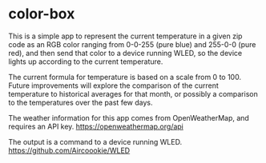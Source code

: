 # color-box

This is a simple app to represent the current temperature in a given zip code as an RGB color ranging from 0-0-255 (pure blue) and 255-0-0 (pure red), and then send that color to a device running WLED, so the device lights up according to the current temperature.

The current formula for temperature is based on a scale from 0 to 100. Future improvements will explore the comparison of the current temperature to historical averages for that month, or possibly a comparison to the temperatures over the past few days.

The weather information for this app comes from OpenWeatherMap, and requires an API key.
https://openweathermap.org/api

The output is a command to a device running WLED.
https://github.com/Aircoookie/WLED

